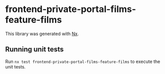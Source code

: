 # frontend-private-portal-films-feature-films

This library was generated with [Nx](https://nx.dev).

## Running unit tests

Run `nx test frontend-private-portal-films-feature-films` to execute the unit tests.
